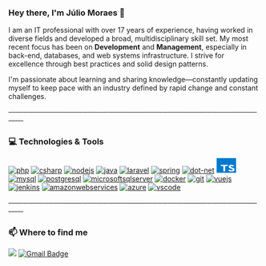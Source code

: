 ### Hey there, I'm Júlio Moraes 👋

I am an IT professional with over 17 years of experience, having worked in diverse fields and developed a broad, multidisciplinary skill set. My most recent focus has been on **Development** and **Management**, especially in back-end, databases, and web systems infrastructure. I strive for excellence through best practices and solid design patterns.

I'm passionate about learning and sharing knowledge—constantly updating myself to keep pace with an industry defined by rapid change and constant challenges.

─────────────────────────────────────────────────────

### 💻 Technologies & Tools

<div align="left">
  <a href="https://github.com/juliomoraes"><img alt="php" height="30" width="40" src="https://cdn.jsdelivr.net/gh/devicons/devicon/icons/php/php-plain.svg"/></a>
  <a href="https://github.com/juliomoraes"><img alt="csharp" height="30" width="40" src="https://cdn.jsdelivr.net/gh/devicons/devicon/icons/csharp/csharp-original.svg"/></a>
  <a href="https://github.com/juliomoraes"><img alt="nodejs" height="30" width="40" src="https://cdn.jsdelivr.net/gh/devicons/devicon/icons/nodejs/nodejs-original.svg"/></a>
  <a href="https://github.com/juliomoraes"><img alt="java" height="30" width="40" src="https://cdn.jsdelivr.net/gh/devicons/devicon/icons/java/java-original.svg"/></a>
  <a href="https://github.com/juliomoraes"><img alt="laravel" height="30" width="40" src="https://cdn.jsdelivr.net/gh/devicons/devicon/icons/laravel/laravel-line.svg"/></a>
  <a href="https://github.com/juliomoraes"><img alt="spring" height="30" width="40" src="https://cdn.jsdelivr.net/gh/devicons/devicon/icons/spring/spring-original.svg"/></a>
  <a href="https://github.com/juliomoraes"><img alt="dot-net" height="30" width="40" src="https://cdn.jsdelivr.net/gh/devicons/devicon/icons/dot-net/dot-net-original.svg"/></a>
  <a href="https://github.com/juliomoraes"><img alt="typescript" height="30" width="40" src="https://raw.githubusercontent.com/devicons/devicon/master/icons/typescript/typescript-plain.svg"/></a>
  <a href="https://github.com/juliomoraes"><img alt="mysql" height="30" width="40" src="https://cdn.jsdelivr.net/gh/devicons/devicon/icons/mysql/mysql-original.svg"/></a>
  <a href="https://github.com/juliomoraes"><img alt="postgresql" height="30" width="40" src="https://cdn.jsdelivr.net/gh/devicons/devicon/icons/postgresql/postgresql-original-wordmark.svg"/></a>
  <a href="https://github.com/juliomoraes"><img alt="microsoftsqlserver" height="30" width="40" src="https://cdn.jsdelivr.net/gh/devicons/devicon/icons/microsoftsqlserver/microsoftsqlserver-plain-wordmark.svg"/></a>
  <a href="https://github.com/juliomoraes"><img alt="docker" height="30" width="40" src="https://cdn.jsdelivr.net/gh/devicons/devicon/icons/docker/docker-original.svg"/></a>
  <a href="https://github.com/juliomoraes"><img alt="git" height="30" width="40" src="https://cdn.jsdelivr.net/gh/devicons/devicon/icons/git/git-original.svg"/></a>
  <a href="https://github.com/juliomoraes"><img alt="vuejs" height="30" width="40" src="https://cdn.jsdelivr.net/gh/devicons/devicon/icons/vuejs/vuejs-original.svg"/></a>
  <a href="https://github.com/juliomoraes"><img alt="jenkins" height="30" width="40" src="https://cdn.jsdelivr.net/gh/devicons/devicon/icons/jenkins/jenkins-original.svg"/></a>
  <a href="https://github.com/juliomoraes"><img alt="amazonwebservices" height="30" width="40" src="https://cdn.jsdelivr.net/gh/devicons/devicon/icons/amazonwebservices/amazonwebservices-original-wordmark.svg"/></a>
  <a href="https://github.com/juliomoraes"><img alt="azure" height="30" width="40" src="https://cdn.jsdelivr.net/gh/devicons/devicon/icons/azure/azure-original-wordmark.svg"/></a>
  <a href="https://github.com/juliomoraes"><img alt="vscode" height="30" width="40" src="https://cdn.jsdelivr.net/gh/devicons/devicon/icons/vscode/vscode-original.svg"/></a>
</div>

─────────────────────────────────────────────────────

### 📫 Where to find me

<div>
  <a href="https://www.linkedin.com/in/juliordemoraes/" target="_blank"><img src="https://img.shields.io/badge/-LinkedIn-%230077B5?style=for-the-badge&logo=linkedin&logoColor=white" target="_blank"></a>
  <a href="mailto:juliordemoraes@gmail.com" rel="nofollow"><img src="https://img.shields.io/badge/Gmail-D14836?style=for-the-badge&logo=gmail&logoColor=white" alt="Gmail Badge"  style="max-width:100%;" /></a>
 </div>
